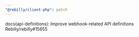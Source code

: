 ```yaml
---
"@rebilly/client-php": patch
---
```


docs(api-definitions): Improve webhook-related API definitions Rebilly/rebilly#15655
